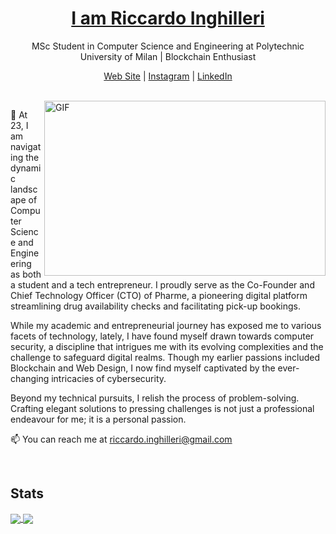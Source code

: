 <p align="center">
  <h1 align="center"><a href="https://linkedin.com/in/riccardoinghilleri">I am Riccardo Inghilleri</a></h1>
  <p align="center">MSc Student in Computer Science and Engineering at Polytechnic University of Milan | Blockchain Enthusiast</p>
</p>

<p align="center">
  <a href="https://www.riccardoinghilleri.com">Web Site</a> | 
  <a href="https://instagram.com/riccardoinghilleri">Instagram</a> |
  <a href="https://linkedin.com/in/riccardoinghilleri">LinkedIn</a>
</p>

<br />

<img align="right" alt="GIF" src="https://github.com/abhisheknaiidu/abhisheknaiidu/blob/master/code.gif?raw=true" width="450" height="280" />

🔭 At 23, I am navigating the dynamic landscape of Computer Science and Engineering as both a student and a tech entrepreneur. I proudly serve as the Co-Founder and Chief Technology Officer (CTO) of Pharme, a pioneering digital platform streamlining drug availability checks and facilitating pick-up bookings.

While my academic and entrepreneurial journey has exposed me to various facets of technology, lately, I have found myself drawn towards computer security, a discipline that intrigues me with its evolving complexities and the challenge to safeguard digital realms. Though my earlier passions included Blockchain and Web Design, I now find myself captivated by the ever-changing intricacies of cybersecurity.

Beyond my technical pursuits, I relish the process of problem-solving. Crafting elegant solutions to pressing challenges is not just a professional endeavour for me; it is a personal passion.

📫 You can reach me at riccardo.inghilleri@gmail.com

<br />

## Stats
<a href="https://github.com/riccardoinghilleri">
<img align="center" src="https://github-readme-stats.vercel.app/api?username=riccardoinghilleri&show_icons=true&bg_color=0d1117&layout=compact&border_color=0d1117&icon_color=00d26a&title_color=00d26a&text_color=ffffff" />
</a>
<a href="https://github.com/riccardoinghilleri">
<img align="center" src="https://github-readme-stats.vercel.app/api/top-langs/?username=riccardoinghilleri&layout=compact&langs_count=8&bg_color=0d1117&border_color=0d1117&icon_color=00d26a&title_color=00d26a&text_color=ffffff" />
</a>
